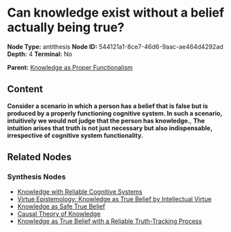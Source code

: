 # Can knowledge exist without a belief actually being true?

**Node Type:** antithesis
**Node ID:** 544121a1-8ce7-46d6-9aac-ae464d4292ad
**Depth:** 4
**Terminal:** No

**Parent:** [Knowledge as Proper Functionalism](knowledge-as-proper-functionalism-synthesis-41e0a641-bbfb-43e9-b57b-3083c95a9623.md)

## Content

**Consider a scenario in which a person has a belief that is false but is produced by a properly functioning cognitive system. In such a scenario, intuitively we would not judge that the person has knowledge.**, **The intuition arises that truth is not just necessary but also indispensable, irrespective of cognitive system functionality.**

## Related Nodes

### Synthesis Nodes

- [Knowledge with Reliable Cognitive Systems](knowledge-with-reliable-cognitive-systems-synthesis-eea67aa4-bf5f-4351-855c-74b627534d17.md)
- [Virtue Epistemology: Knowledge as True Belief by Intellectual Virtue](virtue-epistemology-knowledge-as-true-belief-by-intellectual-virtue-synthesis-2d11e6bf-f714-4346-a6b3-7ba37cb063ce.md)
- [Knowledge as Safe True Belief](knowledge-as-safe-true-belief-synthesis-a5347620-cbfa-47fe-be70-fbc39c0eba45.md)
- [Causal Theory of Knowledge](causal-theory-of-knowledge-synthesis-20fd689a-9d87-41bd-9682-048d35b2f4f0.md)
- [Knowledge as True Belief with a Reliable Truth-Tracking Process](knowledge-as-true-belief-with-a-reliable-truth-tracking-process-synthesis-89b410b3-5834-450a-8fc3-2da4e8ec62ef.md)
